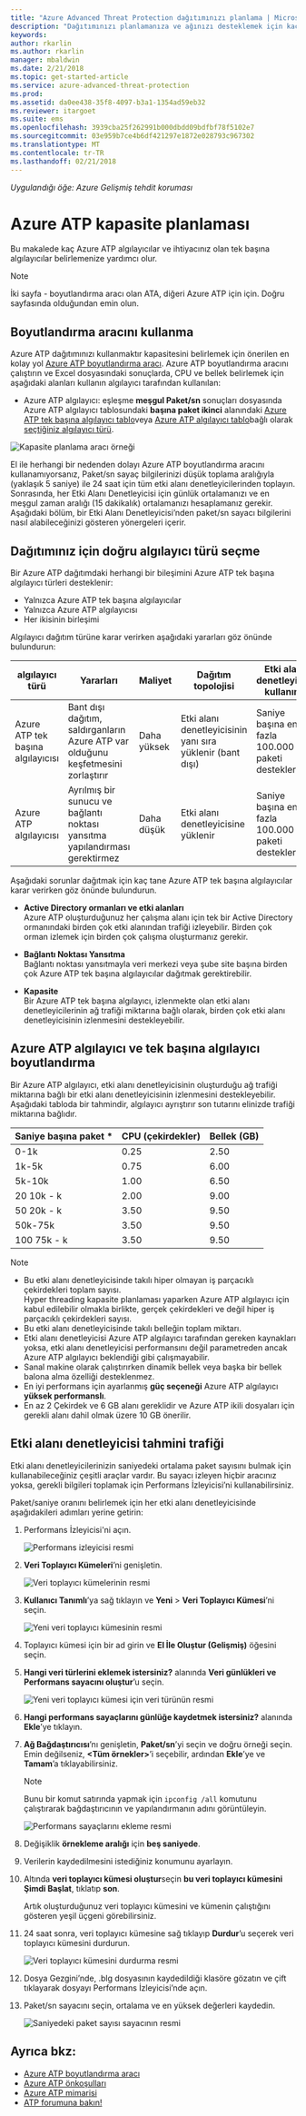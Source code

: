 ```yaml
---
title: "Azure Advanced Threat Protection dağıtımınızı planlama | Microsoft Docs"
description: "Dağıtımınızı planlamanıza ve ağınızı desteklemek için kaç tane Azure ATP sunucusuna ihtiyacınız olacağını karar vermenize yardımcı olur"
keywords: 
author: rkarlin
ms.author: rkarlin
manager: mbaldwin
ms.date: 2/21/2018
ms.topic: get-started-article
ms.service: azure-advanced-threat-protection
ms.prod: 
ms.assetid: da0ee438-35f8-4097-b3a1-1354ad59eb32
ms.reviewer: itargoet
ms.suite: ems
ms.openlocfilehash: 3939cba25f262991b000dbdd09bdfbf78f5102e7
ms.sourcegitcommit: 03e959b7ce4b6df421297e1872e028793c967302
ms.translationtype: MT
ms.contentlocale: tr-TR
ms.lasthandoff: 02/21/2018
---
```

*Uygulandığı öğe: Azure Gelişmiş tehdit koruması*



# <a name="azure-atp-capacity-planning"></a>Azure ATP kapasite planlaması
Bu makalede kaç Azure ATP algılayıcılar ve ihtiyacınız olan tek başına algılayıcılar belirlemenize yardımcı olur.

> [!NOTE] 
> İki sayfa - boyutlandırma aracı olan ATA, diğeri Azure ATP için için. Doğru sayfasında olduğundan emin olun.

## <a name="using-the-sizing-tool"></a>Boyutlandırma aracını kullanma
Azure ATP dağıtımınızı kullanmaktır kapasitesini belirlemek için önerilen en kolay yol [Azure ATP boyutlandırma aracı](http://aka.ms/aatpsizingtool). Azure ATP boyutlandırma aracını çalıştırın ve Excel dosyasındaki sonuçlarda, CPU ve bellek belirlemek için aşağıdaki alanları kullanın algılayıcı tarafından kullanılan:

- Azure ATP algılayıcı: eşleşme **meşgul Paket/sn** sonuçları dosyasında Azure ATP algılayıcı tablosundaki **başına paket ikinci** alanındaki [Azure ATP tek başına algılayıcı tablo](#azure-atp-sensor-sizing)veya [Azure ATP algılayıcı tablo](#azure-atp-standalone-sensor-sizing)bağlı olarak [seçtiğiniz algılayıcı türü](#choosing-the-right-sensor-type-for-your-deployment).


![Kapasite planlama aracı örneği](media/capacity-tool.png)


El ile herhangi bir nedenden dolayı Azure ATP boyutlandırma aracını kullanamıyorsanız, Paket/sn sayaç bilgilerinizi düşük toplama aralığıyla (yaklaşık 5 saniye) ile 24 saat için tüm etki alanı denetleyicilerinden toplayın. Sonrasında, her Etki Alanı Denetleyicisi için günlük ortalamanızı ve en meşgul zaman aralığı (15 dakikalık) ortalamanızı hesaplamanız gerekir.
Aşağıdaki bölüm, bir Etki Alanı Denetleyicisi’nden paket/sn sayacı bilgilerini nasıl alabileceğinizi gösteren yönergeleri içerir.

## <a name="choosing-the-right-sensor-type-for-your-deployment"></a>Dağıtımınız için doğru algılayıcı türü seçme
Bir Azure ATP dağıtımdaki herhangi bir bileşimini Azure ATP tek başına algılayıcı türleri desteklenir:

- Yalnızca Azure ATP tek başına algılayıcılar
- Yalnızca Azure ATP algılayıcısı
- Her ikisinin birleşimi

Algılayıcı dağıtım türüne karar verirken aşağıdaki yararları göz önünde bulundurun:

|algılayıcı türü|Yararları|Maliyet|Dağıtım topolojisi|Etki alanı denetleyicisi kullanımı|
|----|----|----|----|-----|
|Azure ATP tek başına algılayıcısı|Bant dışı dağıtım, saldırganların Azure ATP var olduğunu keşfetmesini zorlaştırır|Daha yüksek|Etki alanı denetleyicisinin yanı sıra yüklenir (bant dışı)|Saniye başına en fazla 100.000 paketi destekler|
|Azure ATP algılayıcısı|Ayrılmış bir sunucu ve bağlantı noktası yansıtma yapılandırması gerektirmez|Daha düşük|Etki alanı denetleyicisine yüklenir|Saniye başına en fazla 100.000 paketi destekler|

Aşağıdaki sorunlar dağıtmak için kaç tane Azure ATP tek başına algılayıcılar karar verirken göz önünde bulundurun.

-   **Active Directory ormanları ve etki alanları**<br>
    Azure ATP oluşturduğunuz her çalışma alanı için tek bir Active Directory ormanındaki birden çok etki alanından trafiği izleyebilir. Birden çok orman izlemek için birden çok çalışma oluşturmanız gerekir. 

-   **Bağlantı Noktası Yansıtma**<br>
Bağlantı noktası yansıtmayla veri merkezi veya şube site başına birden çok Azure ATP tek başına algılayıcılar dağıtmak gerektirebilir.

-   **Kapasite**<br>
    Bir Azure ATP tek başına algılayıcı, izlenmekte olan etki alanı denetleyicilerinin ağ trafiği miktarına bağlı olarak, birden çok etki alanı denetleyicisinin izlenmesini destekleyebilir. 


## Azure ATP algılayıcı ve tek başına algılayıcı boyutlandırma <a name="sizing"></a>

Bir Azure ATP algılayıcı, etki alanı denetleyicisinin oluşturduğu ağ trafiği miktarına bağlı bir etki alanı denetleyicisinin izlenmesini destekleyebilir. Aşağıdaki tabloda bir tahmindir, algılayıcı ayrıştırır son tutarını elinizde trafiği miktarına bağlıdır. 


|Saniye başına paket *|CPU (çekirdekler)|Bellek (GB)|
|----|----|-----|
|0-1k|0.25|2.50|
|1k-5k|0.75|6.00|
|5k-10k|1.00|6.50|
|20 10k - k|2.00|9.00|
|50 20k - k|3.50|9.50|
|50k-75k |3.50|9.50|
|100 75k - k|3.50 |9.50|

> [!NOTE]
> - Bu etki alanı denetleyicisinde takılı hiper olmayan iş parçacıklı çekirdekleri toplam sayısı.<br>Hyper threading kapasite planlaması yaparken Azure ATP algılayıcı için kabul edilebilir olmakla birlikte, gerçek çekirdekleri ve değil hiper iş parçacıklı çekirdekleri sayısı.
> - Bu etki alanı denetleyicisinde takılı belleğin toplam miktarı.
> -   Etki alanı denetleyicisi Azure ATP algılayıcı tarafından gereken kaynakları yoksa, etki alanı denetleyicisi performansını değil parametreden ancak Azure ATP algılayıcı beklendiği gibi çalışmayabilir.
> -   Sanal makine olarak çalıştırırken dinamik bellek veya başka bir bellek balona alma özelliği desteklenmez.
> -   En iyi performans için ayarlanmış **güç seçeneği** Azure ATP algılayıcı **yüksek performanslı**.
> -   En az 2 Çekirdek ve 6 GB alanı gereklidir ve Azure ATP ikili dosyaları için gerekli alanı dahil olmak üzere 10 GB önerilir.


## <a name="domain-controller-traffic-estimation"></a>Etki alanı denetleyicisi tahmini trafiği

Etki alanı denetleyicilerinizin saniyedeki ortalama paket sayısını bulmak için kullanabileceğiniz çeşitli araçlar vardır. Bu sayacı izleyen hiçbir aracınız yoksa, gerekli bilgileri toplamak için Performans İzleyicisi’ni kullanabilirsiniz.

Paket/saniye oranını belirlemek için her etki alanı denetleyicisinde aşağıdakileri adımları yerine getirin:

1.  Performans İzleyicisi'ni açın.

    ![Performans izleyicisi resmi](media/atp-traffic-estimation-1.png)

2.  **Veri Toplayıcı Kümeleri**’ni genişletin.

    ![Veri toplayıcı kümelerinin resmi](media/atp-traffic-estimation-2.png)

3.  **Kullanıcı Tanımlı**’ya sağ tıklayın ve **Yeni** &gt; **Veri Toplayıcı Kümesi**’ni seçin.

    ![Yeni veri toplayıcı kümesinin resmi](media/atp-traffic-estimation-3.png)

4.  Toplayıcı kümesi için bir ad girin ve **El İle Oluştur (Gelişmiş)** öğesini seçin.

5.  **Hangi veri türlerini eklemek istersiniz?** alanında **Veri günlükleri ve Performans sayacını oluştur**’u seçin.

    ![Yeni veri toplayıcı kümesi için veri türünün resmi](media/atp-traffic-estimation-5.png)

6.  **Hangi performans sayaçlarını günlüğe kaydetmek istersiniz?** alanında **Ekle**’ye tıklayın.

7.  **Ağ Bağdaştırıcısı**’nı genişletin, **Paket/sn**’yi seçin ve doğru örneği seçin. Emin değilseniz, **&lt;Tüm örnekler&gt;**’i seçebilir, ardından **Ekle**’ye ve **Tamam**’a tıklayabilirsiniz.

    > [!NOTE]
    > Bunu bir komut satırında yapmak için `ipconfig /all` komutunu çalıştırarak bağdaştırıcının ve yapılandırmanın adını görüntüleyin.

    ![Performans sayaçlarını ekleme resmi](media/atp-traffic-estimation-7.png)

8.  Değişiklik **örnekleme aralığı** için **beş saniyede**.

9. Verilerin kaydedilmesini istediğiniz konumunu ayarlayın.

10. Altında **veri toplayıcı kümesi oluştur**seçin **bu veri toplayıcı kümesini Şimdi Başlat**, tıklatıp **son**.

    Artık oluşturduğunuz veri toplayıcı kümesini ve kümenin çalıştığını gösteren yeşil üçgeni görebilirsiniz.

11. 24 saat sonra, veri toplayıcı kümesine sağ tıklayıp **Durdur**’u seçerek veri toplayıcı kümesini durdurun.

    ![Veri toplayıcı kümesini durdurma resmi](media/atp-traffic-estimation-12.png)

12. Dosya Gezgini’nde, .blg dosyasının kaydedildiği klasöre gözatın ve çift tıklayarak dosyayı Performans İzleyicisi’nde açın.

13. Paket/sn sayacını seçin, ortalama ve en yüksek değerleri kaydedin.

    ![Saniyedeki paket sayısı sayacının resmi](media/atp-traffic-estimation-14.png)



## <a name="see-also"></a>Ayrıca bkz:
- [Azure ATP boyutlandırma aracı](http://aka.ms/aatpsizingtool)
- [Azure ATP önkoşulları](atp-prerequisites.md)
- [Azure ATP mimarisi](atp-architecture.md)
- [ATP forumuna bakın!](https://aka.ms/azureatpcommunity)

